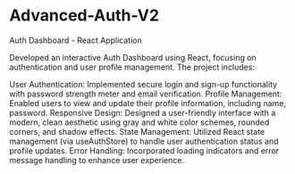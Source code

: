 # Advanced-Auth-V2

Auth Dashboard - React Application

Developed an interactive Auth Dashboard using React, focusing on authentication and user profile management. The project includes:

User Authentication:   Implemented secure login and sign-up functionality with password strength meter and email verification.
Profile Management:    Enabled users to view and update their profile information, including name, password.
Responsive Design:     Designed a user-friendly interface with a modern, clean aesthetic using gray and white color schemes, rounded corners, and shadow effects.
State Management:      Utilized React state management (via useAuthStore) to handle user authentication status and profile updates.
Error Handling:        Incorporated loading indicators and error message handling to enhance user experience.
